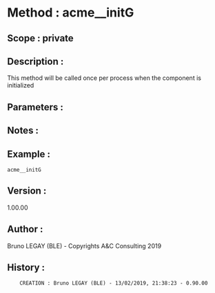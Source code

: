 ﻿# **Method :** acme__initG## **Scope :** private## **Description :** This method will be called once per process when the component is initialized## **Parameters :** ## **Notes :** ## **Example :** ```acme__initG```## **Version :** 1.00.00## **Author :** Bruno LEGAY (BLE) - Copyrights A&C Consulting 2019## **History :**          CREATION : Bruno LEGAY (BLE) - 13/02/2019, 21:38:23 - 0.90.00